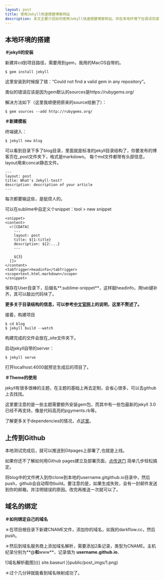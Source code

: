 ```yaml
---
layout: post
title: 使用Jekyll快速搭建博客网站
description: 本文主要介绍如何使用Jekyll快速搭建博客网站，并在本地环境下在调试完成后上线，以及如何绑定自己的域名...
---
```


## 本地环境的搭建

**＃jekyll的安装**

新建并cd到项目路径，需要用到gem，我用的MacOS自带的。

    $ gem install jekyll
    
这里安装到时候报了错：“Could not find a valid gem in any repository”。

类似的错误应该是因为gem默认的sources是https://rubygems.org/

解决方法如下（这里我顺便把原来的source给删了）：
  
    $ gem sources --add http://rubygems.org/

**＃新建模板**

终端键入：

    $ jekyll new blog

可以看到目录下多了blog目录，里面就是标准的jekyll目录结构了，你要发布的博客页在_post文件夹下，格式是markdown。
每个md文件都带有头部信息，layout用来concat静态文件。

    ---
    layout: post
    title: What's Jekyll-test?
    description: description of your article
    ---
    
每次都要输这些，是挺烦人的。

可以在sublime中自定义个snippet：tool > new snippet

    <snippet>
	<content>
	  <![CDATA[
        ---
        layout: post
        title: ${1:title}
        description: ${2:...}
        ---

        ${3}
      ]]>
    </content>
	<tabTrigger>headinfo</tabTrigger>
	<scope>text.html.markdown</scope>
    </snippet>

保存在User目录下，后缀名**.sublime-snippet**，这样敲headinfo，用tab键补齐，其可以敲出代码块了。

**更多关于目录结构的信息，可以参考[中文官网](http://jekyll.bootcss.com/docs/structure/)上的说明，这里不赘述了。**

接着，构建项目
    
    $ cd blog
    $ jekyll build --watch

构建完成的文件会放在_site文件夹下。

启动jekyll自带的server：

    $ jekyll serve 
    
打开localhost:4000就预览生成后的项目了。

**＃Theme的使用**

jekyll有很多很棒的主题，在主题的基础上再去定制，会省心很多，可以去github上去找找。

这里要注意的是一些主题需要额外安装gem包，而其中有一些包最新的jekyll 3.0已经不再支持，像是代码高亮的pgyments.rb等。

了解更多关于dependencies的情况，点[这里](https://github.com/blog/2100-github-pages-now-faster-and-simpler-with-jekyll-3-0)。

## 上传到Github

本地测试完成后，就可以推送到Gitpages上部署了,也就是上线。

如果你还不了解如何用Github pages建立及部署页面，[点传送门](https://pages.github.com) 简单几步轻松搞定。

将blog中的文件拷入到你clone到本地的username.gitgithub.io目录中，然后push，github会自动帮你build。要注意的是，如果生成失败，会有一封邮件发送到你的邮箱，并注明错误的原因。改完再推送一次就可以了。

## 域名的绑定

**＃如何绑定自己的域名**

＊在项目根目录下新建CNAME文件，添加你的域名，如我的darkflow.cc，然后push。

＊然后到域名服务商上添加域名解析，需要添加2条记录，类型为CNAME。主机纪录分别为**@**和**www**，记录值为 **username.github.io.**


![域名解析截图]({{ site.baseurl }}public/post_imgs/1.png)

＊过个几分钟就能看到域名映射成功了。
